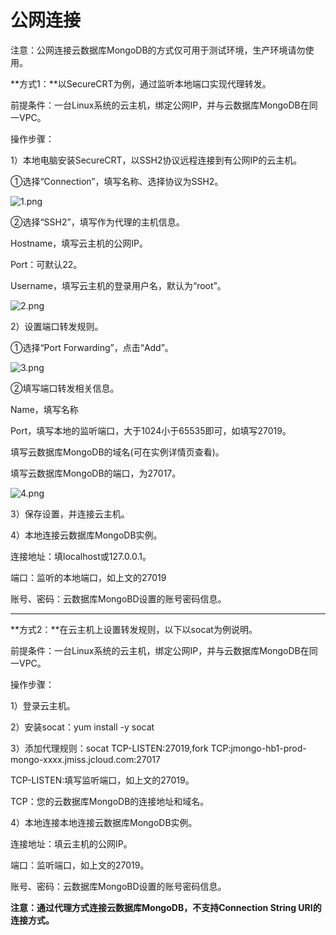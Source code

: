 # **公网连接**

注意：公网连接云数据库MongoDB的方式仅可用于测试环境，生产环境请勿使用。

**方式1：**以SecureCRT为例，通过监听本地端口实现代理转发。

前提条件：一台Linux系统的云主机，绑定公网IP，并与云数据库MongoDB在同一VPC。

操作步骤：

1）本地电脑安装SecureCRT，以SSH2协议远程连接到有公网IP的云主机。

①选择“Connection”，填写名称、选择协议为SSH2。

![1.png](http://img1.jcloudcs.com/cms/a11af379-8544-45d2-bee3-572a5254fa2820180104115636.png)

②选择“SSH2”，填写作为代理的主机信息。

Hostname，填写云主机的公网IP。

Port：可默认22。

Username，填写云主机的登录用户名，默认为“root”。

![2.png](http://img1.jcloudcs.com/cms/19b6e7d8-bdce-44ad-ac18-432532d9c50220180104115656.png)

2）设置端口转发规则。

①选择“Port Forwarding”，点击“Add”。

![3.png](http://img1.jcloudcs.com/cms/c6e1b7e2-471a-4f1e-8b85-87dcf851541420180104115708.png)

②填写端口转发相关信息。

Name，填写名称

Port，填写本地的监听端口，大于1024小于65535即可，如填写27019。

填写云数据库MongoDB的域名(可在实例详情页查看)。

填写云数据库MongoDB的端口，为27017。

![4.png](http://img1.jcloudcs.com/cms/d2d8a0c6-9aea-4f51-9fe4-6e73e8f0adbb20180104115727.png)

3）保存设置，并连接云主机。

4）本地连接云数据库MongoDB实例。

连接地址：填localhost或127.0.0.1。

端口：监听的本地端口，如上文的27019

账号、密码：云数据库MongoBD设置的账号密码信息。

****

**方式2：**在云主机上设置转发规则，以下以socat为例说明。

前提条件：一台Linux系统的云主机，绑定公网IP，并与云数据库MongoDB在同一VPC。

操作步骤：

1）登录云主机。

2）安装socat：yum install -y socat

3）添加代理规则：socat TCP-LISTEN:27019,fork TCP:jmongo-hb1-prod-mongo-xxxx.jmiss.jcloud.com:27017

TCP-LISTEN:填写监听端口，如上文的27019。

TCP：您的云数据库MongoDB的连接地址和域名。

4）本地连接本地连接云数据库MongoDB实例。

连接地址：填云主机的公网IP。

端口：监听端口，如上文的27019。

账号、密码：云数据库MongoBD设置的账号密码信息。

**注意：通过代理方式连接云数据库MongoDB，不支持Connection String URI的连接方式。**